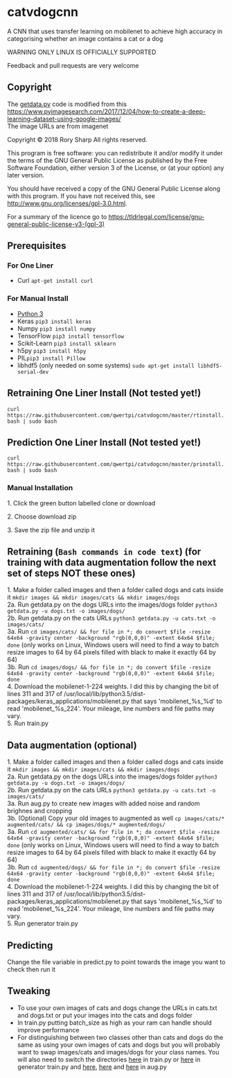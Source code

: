 # catvdogcnn
A CNN that uses transfer learning on mobilenet to achieve high accuracy in categorising whether an image contains a cat or a dog

WARNING ONLY LINUX IS OFFICIALLY SUPPORTED

Feedback and pull requests are very welcome


## Copyright
The [getdata.py](getdata.py) code is modified from this https://www.pyimagesearch.com/2017/12/04/how-to-create-a-deep-learning-dataset-using-google-images/  
The image URLs are from imagenet

Copyright © 2018  Rory Sharp All rights reserved.

This program is free software: you can redistribute it and/or modify
it under the terms of the GNU General Public License as published by
the Free Software Foundation, either version 3 of the License, or
(at your option) any later version.

You should have received a copy of the GNU General Public License
along with this program.  If you have not received this, see <http://www.gnu.org/licenses/gpl-3.0.html>.

For a summary of the licence go to https://tldrlegal.com/license/gnu-general-public-license-v3-(gpl-3)

## Prerequisites
### For One Liner
* Curl `apt-get install curl`
### For Manual Install
* [Python 3](https://www.python.org/downloads/)
* Keras `pip3 install keras`
* Numpy `pip3 install numpy`
* TensorFlow `pip3 install tensorflow`
* Scikit-Learn `pip3 install sklearn`
* h5py `pip3 install h5py`
* PIL`pip3 install Pillow`
* libhdf5 (only needed on some systems) `sudo apt-get install libhdf5-serial-dev`
## Retraining One Liner Install (Not tested yet!)
`curl https://raw.githubusercontent.com/qwertpi/catvdogcnn/master/rtinstall.bash | sudo bash`

## Prediction One Liner Install (Not tested yet!)
`curl https://raw.githubusercontent.com/qwertpi/catvdogcnn/master/prinstall.bash | sudo bash`

### Manual Installation
1\. Click the green button labelled clone or download

2\. Choose download zip

3\. Save the zip file and unzip it

## Retraining (`Bash commands in code text`) (for training with data augmentation follow the next set of steps NOT these ones)
1\. Make a folder called images and then a folder called dogs and cats inside it `mkdir images && mkdir images/cats && mkdir images/dogs`  
2a\. Run getdata.py on the dogs URLs into the images/dogs folder `python3 getdata.py -u dogs.txt -o images/dogs/`  
2b\. Run getdata.py on the cats URLs `python3 getdata.py -u cats.txt -o images/cats/`  
3a\. Run `cd images/cats/ && for file in *; do convert $file -resize 64x64 -gravity center -background "rgb(0,0,0)" -extent 64x64 $file; done` (only works on Linux, Windows users will need to find a way to batch resize images to 64 by 64 pixels filled with black to make it exactly 64 by 64)  
3b\. Run `cd images/dogs/ && for file in *; do convert $file -resize 64x64 -gravity center -background "rgb(0,0,0)" -extent 64x64 $file; done`  
4\. Download the mobilenet-1-224 weights. I did this by changing the bit of lines 311 and 317 of /usr/local/lib/python3.5/dist-packages/keras_applications/mobilenet.py that says 'mobilenet_%s_%d' to read 'mobilenet_%s_224'. Your mileage, line numbers and file paths may vary.  
5\. Run train.py
## Data augmentation (optional)
1\. Make a folder called images and then a folder called dogs and cats inside it `mkdir images && mkdir images/cats && mkdir images/dogs`  
2a\. Run getdata.py on the dogs URLs into the images/dogs folder `python3 getdata.py -u dogs.txt -o images/dogs/`  
2b\. Run getdata.py on the cats URLs `python3 getdata.py -u cats.txt -o images/cats/`  
3a\. Run aug.py to create new images with added noise and random brighnes and cropping  
3b\. (Optional) Copy your old images to augmented as well `cp images/cats/* augmented/cats/ && cp images/dogs/* augmented/dogs/`  
3a\. Run `cd augmented/cats/ && for file in *; do convert $file -resize 64x64 -gravity center -background "rgb(0,0,0)" -extent 64x64 $file; done` (only works on Linux, Windows users will need to find a way to batch resize images to 64 by 64 pixels filled with black to make it exactly 64 by 64)  
3b\. Run `cd augmented/dogs/ && for file in *; do convert $file -resize 64x64 -gravity center -background "rgb(0,0,0)" -extent 64x64 $file; done`  
4\. Download the mobilenet-1-224 weights. I did this by changing the bit of lines 311 and 317 of /usr/local/lib/python3.5/dist-packages/keras_applications/mobilenet.py that says 'mobilenet_%s_%d' to read 'mobilenet_%s_224'. Your mileage, line numbers and file paths may vary.  
5\. Run generator train.py  
## Predicting
Change the file variable in predict.py to point towards the image you want to check then run it
## Tweaking
* To use your own images of cats and dogs change the URLs in cats.txt and dogs.txt or put your images into the cats and dogs folder
* In train.py putting batch_size as high as your ram can handle should improve performance
* For distinguishing between two classes other than cats and dogs do the same as using your own images of cats and dogs but you will probably want to swap images/cats and images/dogs for your class names. You will also need to switch the directories [here](https://github.com/qwertpi/catvdogcnn/blob/8fcb2fd3fa410c1363a1298db40cb98bbbbff5ee/train.py#L43) in train.py or [here](https://github.com/qwertpi/catvdogcnn/blob/8fcb2fd3fa410c1363a1298db40cb98bbbbff5ee/generator%20train.py#L79) in generator train.py and [here](https://github.com/qwertpi/catvdogcnn/blob/master/aug.py#L33-L34), [here](https://github.com/qwertpi/catvdogcnn/blob/master/aug.py#L39) and [here](https://github.com/qwertpi/catvdogcnn/blob/8fcb2fd3fa410c1363a1298db40cb98bbbbff5ee/aug.py#L45) in aug.py
